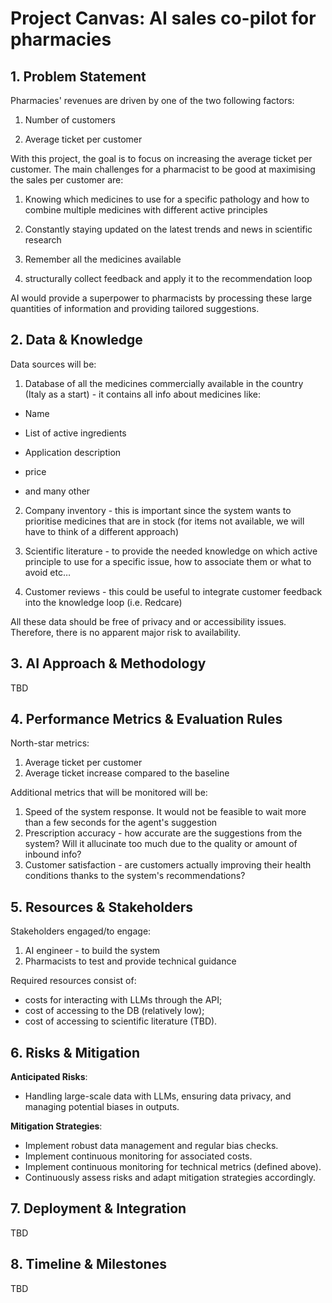 # Project Canvas: AI sales co-pilot for pharmacies

## 1. Problem Statement

Pharmacies' revenues are driven by one of the two following factors:

1) Number of customers

2) Average ticket per customer

With this project, the goal is to focus on increasing the average ticket per customer. The main challenges for a pharmacist to be good at maximising the sales per customer are:

1) Knowing which medicines to use for a specific pathology and how to combine multiple medicines with different active principles

2) Constantly staying updated on the latest trends and news in scientific research

3) Remember all the medicines available

4) structurally collect feedback and apply it to the recommendation loop

AI would provide a superpower to pharmacists by processing these large quantities of information and providing tailored suggestions.


## 2. Data & Knowledge

Data sources will be:

1) Database of all the medicines commercially available in the country (Italy as a start) - it contains all info about medicines like:

  - Name

  - List of active ingredients

  - Application description

  - price

  - and many other

2) Company inventory - this is important since the system wants to prioritise medicines that are in stock (for items not available, we will have to think of a different approach)

3) Scientific literature - to provide the needed knowledge on which active principle to use for a specific issue, how to associate them or what to avoid etc…

4) Customer reviews - this could be useful to integrate customer feedback into the knowledge loop (i.e. Redcare)

All these data should be free of privacy and or accessibility issues. Therefore, there is no apparent major risk to availability.

## 3. AI Approach & Methodology
TBD


## 4. Performance Metrics & Evaluation Rules

North-star metrics:
1. Average ticket per customer
2. Average ticket increase compared to the baseline

Additional metrics that will be monitored will be:
1. Speed of the system response. It would not be feasible to wait more than a few seconds for the agent's suggestion
2. Prescription accuracy - how accurate are the suggestions from the system? Will it allucinate too much due to the quality or amount of inbound info?
3. Customer satisfaction - are customers actually improving their health conditions thanks to the system's recommendations?

## 5. Resources & Stakeholders
Stakeholders engaged/to engage:
1. AI engineer - to build the system
2. Pharmacists to test and provide technical guidance

Required resources consist of:
- costs for interacting with LLMs through the API;
- cost of accessing to the DB (relatively low);
- cost of accessing to scientific literature (TBD).

## 6. Risks & Mitigation

**Anticipated Risks**:
- Handling large-scale data with LLMs, ensuring data privacy, and managing potential biases in outputs.

**Mitigation Strategies**:
- Implement robust data management and regular bias checks.
- Implement continuous monitoring for associated costs.
- Implement continuous monitoring for technical metrics (defined above).
- Continuously assess risks and adapt mitigation strategies accordingly.

## 7. Deployment & Integration
TBD

## 8. Timeline & Milestones
TBD

